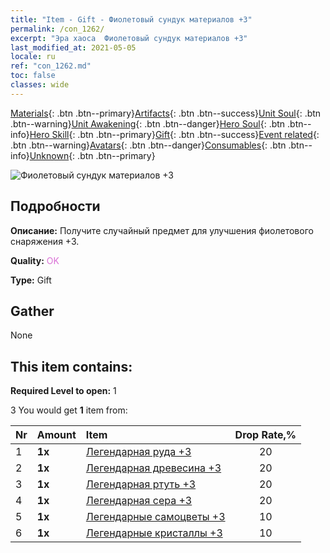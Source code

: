 ```yaml
---
title: "Item - Gift - Фиолетовый сундук материалов +3"
permalink: /con_1262/
excerpt: "Эра хаоса  Фиолетовый сундук материалов +3"
last_modified_at: 2021-05-05
locale: ru
ref: "con_1262.md"
toc: false
classes: wide
---
```

 [Materials](/ItemsRU/){: .btn .btn--primary}[Artifacts](/ItemsRU/Artifacts/){: .btn .btn--success}[Unit Soul](/ItemsRU/UnitSoul/){: .btn .btn--warning}[Unit Awakening](/ItemsRU/UnitAwakening/){: .btn .btn--danger}[Hero Soul](/ItemsRU/HeroSoul/){: .btn .btn--info}[Hero Skill](/ItemsRU/HeroSkill/){: .btn .btn--primary}[Gift](/ItemsRU/Gift/){: .btn .btn--success}[Event related](/ItemsRU/Events/){: .btn .btn--warning}[Avatars](/ItemsRU/Avatars/){: .btn .btn--danger}[Consumables](/ItemsRU/Consumables/){: .btn .btn--info}[Unknown](/ItemsRU/Unknown/){: .btn .btn--primary}

 ![Фиолетовый сундук материалов +3](/images/t/i_304002.png)

## Подробности
 **Описание:** Получите случайный предмет для улучшения фиолетового снаряжения +3.

 **Quality:** <span style="color: #DA70D6">OK</span>

 **Type:** Gift

## Gather

  None

## This item contains:

 **Required Level to open:** 1

 3 You would get **1** item  from:

  | Nr | Amount |     Item    | Drop Rate,% |
  |:---|:-------|:------------|:---------:|
  | 1 |  **1x** | [Легендарная руда +3](/ItemsRU/mat_54/) | 20 | 
  | 2 |  **1x** | [Легендарная древесина +3](/ItemsRU/mat_55/) | 20 | 
  | 3 |  **1x** | [Легендарная ртуть +3](/ItemsRU/mat_56/) | 20 | 
  | 4 |  **1x** | [Легендарная сера +3](/ItemsRU/mat_57/) | 20 | 
  | 5 |  **1x** | [Легендарные самоцветы +3](/ItemsRU/mat_58/) | 10 | 
  | 6 |  **1x** | [Легендарные кристаллы +3](/ItemsRU/mat_59/) | 10 | 
